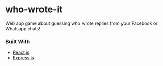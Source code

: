 # who-wrote-it
Web app game about guessing who wrote replies from your Facebook or Whatsapp chats!



### Built With

* [React.js](https://reactjs.org/)
* [Express.js](https://expressjs.com/)
